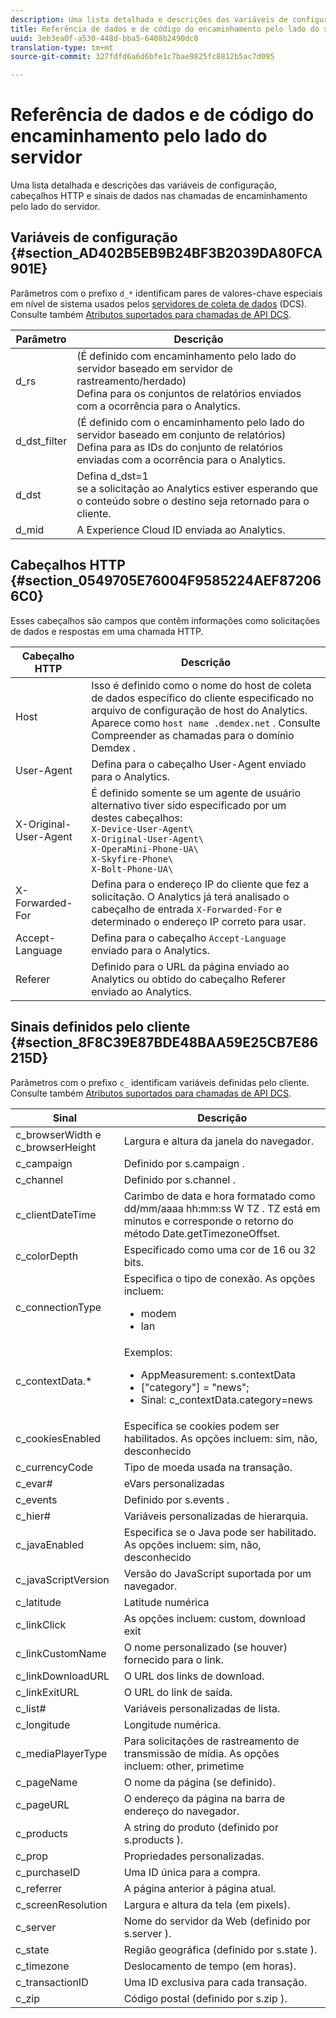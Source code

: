 ```yaml
---
description: Uma lista detalhada e descrições das variáveis de configuração, cabeçalhos HTTP e sinais de dados nas chamadas de encaminhamento pelo lado do servidor.
title: Referência de dados e de código do encaminhamento pelo lado do servidor
uuid: 3eb3ea0f-a530-448d-bba5-6408b2490dc8
translation-type: tm+mt
source-git-commit: 327fdfd6a6d6bfe1c7bae9825fc8812b5ac7d095

---
```



# Referência de dados e de código do encaminhamento pelo lado do servidor

Uma lista detalhada e descrições das variáveis de configuração, cabeçalhos HTTP e sinais de dados nas chamadas de encaminhamento pelo lado do servidor.

## Variáveis de configuração {#section_AD402B5EB9B24BF3B2039DA80FCA901E}

Parâmetros com o prefixo `d_*` identificam pares de valores-chave especiais em nível de sistema usados pelos [servidores de coleta de dados](https://docs.adobe.com/content/help/en/audience-manager/user-guide/reference/system-components/components-data-collection.html) (DCS). Consulte também [Atributos suportados para chamadas de API DCS](https://docs.adobe.com/content/help/en/audience-manager/user-guide/api-and-sdk-code/dcs/dcs-api-reference/dcs-keys.html).

| Parâmetro | Descrição |
|--- |--- |
| d_rs | (É definido com encaminhamento pelo lado do servidor baseado em servidor de rastreamento/herdado) <br>Defina para os conjuntos de relatórios enviados com a ocorrência para o Analytics. |
| d_dst_filter | (É definido com o encaminhamento pelo lado do servidor baseado em conjunto de relatórios) <br>Defina para as IDs do conjunto de relatórios enviadas com a ocorrência para o Analytics. |
| d_dst | Defina d_dst=1<br> se a solicitação ao Analytics estiver esperando que o conteúdo sobre o destino seja retornado para o cliente. |
| d_mid | A Experience Cloud ID enviada ao Analytics. |

## Cabeçalhos HTTP {#section_0549705E76004F9585224AEF872066C0}

Esses cabeçalhos são campos que contêm informações como solicitações de dados e respostas em uma chamada HTTP.

<!-- Meike, missing link in table below: "See Understanding Calls to the Demdex Domain" -->

| Cabeçalho HTTP | Descrição |
|--- |--- |
| Host | Isso é definido como o nome do host de coleta de dados específico do cliente especificado no arquivo de configuração de host do Analytics. Aparece como   `host name .demdex.net` .  Consulte Compreender as chamadas para o domínio Demdex . |
| User-Agent | Defina para o cabeçalho User-Agent enviado para o Analytics. |
| X-Original-User-Agent | É definido somente se um agente de usuário alternativo tiver sido especificado por um destes cabeçalhos: </br>`X-Device-User-Agent\ `  </br>`X-Original-User-Agent\`   </br>`X-OperaMini-Phone-UA\`   </br>`X-Skyfire-Phone\`    </br>`X-Bolt-Phone-UA\` |
| X-Forwarded-For | Defina para o endereço IP do cliente que fez a solicitação. O Analytics já terá analisado o cabeçalho de entrada `X-Forwarded-For` e determinado o endereço IP correto para usar. |
| Accept-Language | Defina para o cabeçalho `Accept-Language` enviado para o Analytics. |
| Referer | Definido para o URL da página enviado ao Analytics ou obtido do cabeçalho Referer enviado ao Analytics. |

## Sinais definidos pelo cliente {#section_8F8C39E87BDE48BAA59E25CB7E86215D}

Parâmetros com o prefixo `c_` identificam variáveis definidas pelo cliente. Consulte também [Atributos suportados para chamadas de API DCS](https://docs.adobe.com/content/help/en/audience-manager/user-guide/api-and-sdk-code/dcs/dcs-api-reference/dcs-keys.html).

| Sinal | Descrição |
|--- |--- |
| c_browserWidth e c_browserHeight | Largura e altura da janela do navegador. |
| c_campaign | Definido por s.campaign . |
| c_channel | Definido por s.channel . |
| c_clientDateTime | Carimbo de data e hora formatado como dd/mm/aaaa hh:mm:ss W TZ .    TZ está em minutos e corresponde o retorno do método Date.getTimezoneOffset. |
| c_colorDepth | Especificado como uma cor de 16 ou 32 bits. |
| c_connectionType | Especifica o tipo de conexão. As opções incluem:<ul><li>modem</li><li>lan</li></ul> |
| c_contextData.* | Exemplos:<ul><li>AppMeasurement: s.contextData</li><li>[&quot;category&quot;] = &quot;news&quot;;</li><li>Sinal: c_contextData.category=news</li></ul> |
| c_cookiesEnabled | Especifica se cookies podem ser habilitados. As opções incluem: sim, não, desconhecido |
| c_currencyCode | Tipo de moeda usada na transação. |
| c_evar# | eVars personalizadas |
| c_events | Definido por s.events . |
| c_hier# | Variáveis personalizadas de hierarquia. |
| c_javaEnabled | Especifica se o Java pode ser habilitado. As opções incluem: sim, não, desconhecido |
| c_javaScriptVersion | Versão do JavaScript suportada por um navegador. |
| c_latitude | Latitude numérica |
| c_linkClick | As opções incluem: custom, download exit |
| c_linkCustomName | O nome personalizado (se houver) fornecido para o link. |
| c_linkDownloadURL | O URL dos links de download. |
| c_linkExitURL | O URL do link de saída. |
| c_list# | Variáveis personalizadas de lista. |
| c_longitude | Longitude numérica. |
| c_mediaPlayerType | Para solicitações de rastreamento de transmissão de mídia. As opções incluem:  other, primetime |
| c_pageName | O nome da página (se definido). |
| c_pageURL | O endereço da página na barra de endereço do navegador. |
| c_products | A string do produto (definido por s.products ). |
| c_prop | Propriedades personalizadas. |
| c_purchaseID | Uma ID única para a compra. |
| c_referrer | A página anterior à página atual. |
| c_screenResolution | Largura e altura da tela (em pixels). |
| c_server | Nome do servidor da Web (definido por s.server ). |
| c_state | Região geográfica (definido por s.state ). |
| c_timezone | Deslocamento de tempo (em horas). |
| c_transactionID | Uma ID exclusiva para cada transação. |
| c_zip | Código postal (definido por s.zip ). |
